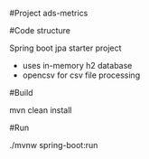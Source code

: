 #Project ads-metrics


#Code structure

Spring boot jpa starter project
- uses in-memory h2 database
- opencsv for csv file processing

#Build

mvn clean install

#Run

./mvnw spring-boot:run
